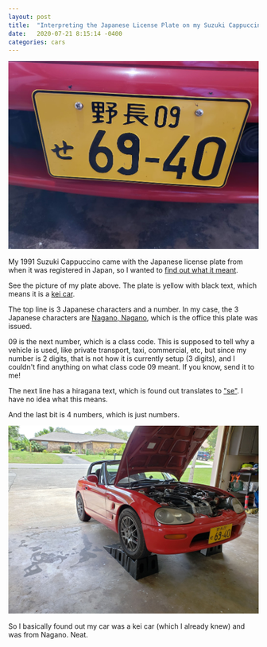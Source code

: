 ```yaml
---
layout: post
title:  "Interpreting the Japanese License Plate on my Suzuki Cappuccino"
date:   2020-07-21 8:15:14 -0400
categories: cars
---
```


![Plate](/images/cap_light/plate.jpg)  

My 1991 Suzuki Cappuccino came with the Japanese license plate from when it was registered in Japan, so I wanted to [find out what it meant](https://en.wikipedia.org/wiki/Vehicle_registration_plates_of_Japan).

See the picture of my plate above. The plate is yellow with black text, which means it is a [kei car](https://en.wikipedia.org/wiki/Kei_car).

The top line is 3 Japanese characters and a number. In my case, the 3 Japanese characters are [Nagano, Nagano](https://en.wikipedia.org/wiki/Nagano_(city)), which is the office this plate was issued.

09 is the next number, which is a class code. This is supposed to tell why a vehicle is used, like private transport, taxi, commercial, etc, but since my number is 2 digits, that is not how it is currently setup (3 digits), and I couldn't find anything on what class code 09 meant. If you know, send it to me!

The next line has a hiragana text, which is found out translates to ["se"](https://en.wikipedia.org/wiki/Se_(kana)). I have no idea what this means.

And the last bit is 4 numbers, which is just numbers.

![Plate](/images/cap/1.jpg)  

So I basically found out my car was a kei car (which I already knew) and was from Nagano. Neat.
